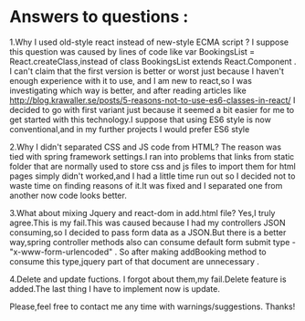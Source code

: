 # Answers to questions :
1.Why I used old-style react instead of new-style ECMA script ?
I suppose this question was caused by lines of code like var BookingsList = React.createClass,instead of 
class BookingsList extends React.Component .   I can't claim that the first version is better or worst just because I haven't 
enough experience with it to use, and I am new to react,so I was investigating which way is better, and after reading articles like
http://blog.krawaller.se/posts/5-reasons-not-to-use-es6-classes-in-react/ I decided to go with first variant just because it
seemed a bit easier for me to get started with this technology.I suppose that using ES6 style is now conventional,and in my further 
projects  I would prefer ES6 style


2.Why I didn't separated CSS and JS code from HTML?
The reason was tied with spring framework settings.I ran into problems that links from static folder that are normally used to 
store css and js files to import them for html pages simply didn't worked,and I had a little time run out so I decided not to waste
time on finding reasons of it.It was fixed and I separated one from another now code looks better.

3.What about mixing Jquery and react-dom in add.html file?
Yes,I truly agree.This is my fail.This was caused because I had my controllers JSON consuming,so I decided to pass form data as a 
JSON.But there is a better way,spring controller methods also can consume default form submit type - "x-www-form-urlencoded" . So 
after making addBooking method to consume this type,jquery part of that document are unnecessary .

4.Delete and  update fuctions.
I forgot about them,my fail.Delete feature is added.The last thing I have to implement now is update.


Please,feel free to contact me any time with warnings/suggestions.
Thanks!
